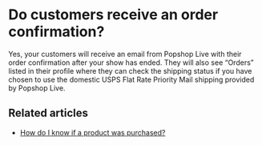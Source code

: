 # Do customers receive an order confirmation?

Yes, your customers will receive an email from Popshop Live with their order confirmation after your show has ended. They will also see “Orders” listed in their profile where they can check the shipping status if you have chosen to use the domestic USPS Flat Rate Priority Mail shipping provided by Popshop Live.

## Related articles

* [How do I know if a product was purchased?](https://jamble.gitbook.io/popshop-live/shipping-purchases-and-pick-up/fulfillment-and-shipping/how-do-i-know-if-a-product-was-purchased)
